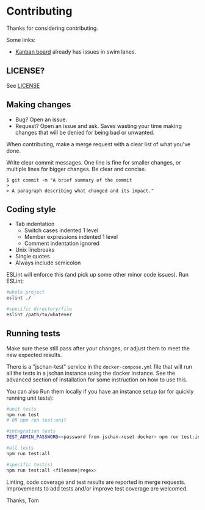 # Contributing

Thanks for considering contributing.

Some links:
  * [Kanban board](https://gitgud.io/fatchan/jschan/-/boards/4780) already has issues in swim lanes.

## LICENSE?

See [LICENSE](https://gitgud.io/fatchan/jschan/-/blob/master/LICENSE)

## Making changes

  * Bug? Open an issue.
  * Request? Open an issue and ask. Saves wasting your time making changes that will be denied for being bad or unwanted.

When contributing, make a merge request with a clear list of what you've done.

Write clear commit messages. One line is fine for smaller changes, or multiple lines for bigger changes. Be clear and concise.

    $ git commit -m "A brief summary of the commit
    > 
    > A paragraph describing what changed and its impact."

## Coding style

  - Tab indentation
    - Switch cases indented 1 level
    - Member expressions indented 1 level
    - Comment indentation ignored
  - Unix linebreaks
  - Single quotes
  - Always include semicolon

ESLint will enforce this (and pick up some other minor code issues). Run ESLint:

```bash
#whole project
eslint ./

#specific directory/file
eslint /path/to/whatever
```

## Running tests

Make sure these still pass after your changes, or adjust them to meet the new expected results.

There is a "jschan-test" service in the `docker-compose.yml` file that will run all the tests in a jschan instance using the docker instance. See the advanced section of installation for some instruction on how to use this.

You can also Run them locally if you have an instance setup (or for quickly running unit tests):

```bash
#unit tests
npm run test
# OR npm run test:unit

#integration tests
TEST_ADMIN_PASSWORD=<password from jschan-reset docker> npm run test:integration

#all tests
npm run test:all

#specific test(s)
npm run test:all <filename|regex>
```

Linting, code coverage and test results are reported in merge requests. Improvements to add tests and/or improve test coverage are welcomed.

Thanks,
Tom
